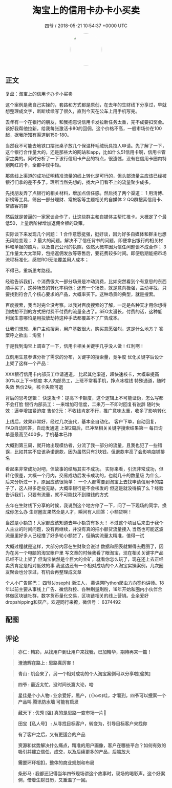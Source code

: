 <h1 align="center">淘宝上的信用卡办卡小买卖</h1>
<p align="center">
    <a>四爷 / 2018-05-21 10:54:37 &#43;0000 UTC</a>
</p>

<div align="center">
    <img src="https://images.zsxq.com/FhnOgPcQYEcpBaXOxR_xbvsZ65oJ?e=1590940799&amp;token=kIxbL07-8jAj8w1n4s9zv64FuZZNEATmlU_Vm6zD:TQ-DmYFoXu7oDXVH94dBt8CAWqg=" width="100" height="100" style="border:1px solid;border-radius:50%; color:#ffffff"/>
</div>

## 正文

<div>
复盘：淘宝上的信用卡办卡小买卖

这个案例是我自己实操的，套路和方式都是原创，在去年的生财线下分享过，早就想整理成文字，断断续续写了很久，直到今天在公车上用手机写完。

去年有一个在银行的朋友，和我抱怨说信用卡发拉新任务太重，完不成要扣奖金。谈好我帮他拉新，给我每张激活卡80的回佣。这个价格不高，一般市场价在100起，据我所知有渠道到150-180。

当然我不可能去地铁口摆张桌子放几个保温杯毛绒玩具拉人申请。先了解了一下，这个银行合作量大的，还是那些大的网站和app，比如什么51信用卡啊，信用卡管家之类的。同时分析了一下该行信用卡产品的特点，很遗憾，没有在信用卡圈内特别网红的卡，全都中规中矩。

那些线上渠道的成功证明精准流量的线上转化是可行的，但头部流量主应该已经被银行们拿的差不多了。理所当然先想的，找大户们看不上的流量聚少成多。

先找朋友弄了点银行的相关材料，增加点信任感。然后找了两个渠道：
1 用清博、新榜等工具，筛出一部分理财、常旅客等主题相关的自媒体
2 QQ群搜索信用卡、常旅客的群

然后就是苦逼的一家家谈合作了，让这些群主和自媒体主帮忙推卡。大概定了个最低50，上量后阶梯增加返佣金额的政策。

实际谈下来发现几个问题：
1 合作意愿挺强，挺好谈，因为好多自媒体和群主也想无风险变现；
2 最大的问题。解决不了信任背书的问题，即便拿出银行的相关材料和单据的照片，以及自己公司的执照，依然大概率因为信任问题谈不成合作；
3 工作量太大太琐碎，包括返佣发放等等售后，要花费较多时间。即便后期能把市场流程标准化，感觉ROI无法覆盖用人成本；

不得已，重新思考路径。

经验告诉我们，个消费很大一部分场景是冲动消费，比如突然看到个有意思的东西顺手买了，这种场景的转化率稍低；还有一个场景，就是意向极强，主动寻找，只要找到符合几个核心要求的产品，大概率买下。这种场景的典型，就是搜索。

百度搜索，我当时完全没考察。以我对百度搜索的了解，一定是各种天才用你想得到或想不到的方式把付费不付费的流量全占了。SEO太漫长，付费的话，这种低利润生意哪怕是用投放劫持这种手法都覆盖不了广告成本。

让我们想想，用户主动搜索，用户基数很大，购买意愿强烈，这是什么地方？
答案呼之欲出：淘宝！

于是我到淘宝上调查了一下，信用卡相关关键字几乎没人做！红利啊！

立刻用生意参谋分析了需求的分布，关键字的搜索量，竞争度
优化关键字后设计上架了这样一个产品：

XXX银行信用卡内部员工申请通道。
比起其他渠道，超快速核卡，大概率提高30%以上下卡额度
本人内部员工，上班不常看手机，挣点冰棍钱
特殊通道，随时失效
售价2块，核卡失败可退

背后的思考逻辑：
快速发卡：提高下卡额度，这个逻辑上不可能证伪，怎么写都不会打脸
银行内部员工：一来增加可信度，二来万一不即时回复有说辞
随时失效：逼单增加紧迫度
售价2元：不收钱肯定不行，推广意味太重，收多了影响转化

上线后，效果非常好，经过几次迭代，基本全自动化。
客户下单，自动回复，FAQ自动回答，自动发通道
上架2周后，已冲至相关关键字搜索结果第一
每日询单量最高至400多，手机基本已炸

大概到第三周，就开始出现模仿者，分流了我一部分的流量，且我也犯了一些错误，比如其实不应该承诺退款，因为虽然只有2块钱，但退款率高了会影响店铺排名

看起来非常成功对吧，但故事的结局其实不成功。
实际来看，引流非常成功，但转化很差，大概一个月内，交易成功后发卡成功的，也就几十的数量级
为什么，后来分析过一下，原因应该很简单：
一个人都需要到淘宝上去找申请信用卡的路子了，这人得多走投无路，大概率银行是不会核发的
但这是就没得搞了么？经验告诉我们，只要有流量，就不可能找不到赚钱的方式

去年在生财线下分享的时候，我说到这个地方停了一下，问了一下现场的同学，换成你怎么办
生财圈友果然全是人才，瞬间有人回答：小额贷啊！

当然是小额贷！大家都应该知道去年小额贷有多火！
不过这个项目后来由于我个人主业的时间问题，没有再继续，并没有真的把小额贷流量接入
当然也可能这波流量里好多人已经撸了好多轮小额贷了，但确实流量太精准，值得一试

大概过程就是这样，大部分内容在生财聚会说过
数据和图表就懒得去截图了，因为在另一个电脑的淘宝账户里
写文章的时候我看了眼淘宝，现在相关关键字产品已经不让上架了
但淘宝依然是个巨大的金矿，就看你怎么玩了，现在还上去正经卖货肯定是相对低效的事
我这边还有一个相对成功的个人淘宝实操案例，几次圈友聚会也分享过，有机会再整理成文章

个人小广告尾巴：
四爷(Joseph) 浙江人， 慕课网Python爬虫方向签约讲师。18年以前主要从事线上广告、微信群控、各种刷量刷粉，18年开始和圈内小伙伴合体做区块链社群，数字货币量化交易，区块链相关的线上营销。业余爱好dropshipping和灰产。欢迎同行来撩，微信号： 6374492
</div>

## 配图
<div class="image" align="center">

</div>

## 评论

<div align="left">
<div>

<blockquote >
<span> <strong>亦仁 : 精彩，从找用户到让用户来找我，已加精华，期待再来一篇！ </strong></span>
</blockquote>

<blockquote >
<span> <strong>渣渣辉在路上 : 思路真厉害！ </strong></span>
</blockquote>

<blockquote >
<span> <strong>青山 : 机会来了，另一个相对成功的个人淘宝案例可以分享啦[偷笑] </strong></span>
</blockquote>

<blockquote >
<span> <strong>四爷 : 最近太忙，没时间长篇大论，哈 </strong></span>
</blockquote>

<blockquote >
<span> <strong>星佳是个小人物 : 业余爱好，黑产，(⊙o⊙)哇，才看到，四爷可以搜索一个产品叫 腾讯防水墙 可能有启发 </strong></span>
</blockquote>

<blockquote >
<span> <strong>藏天下 : 优秀 [强]
真的是思路一变市场一片🎁 </strong></span>
</blockquote>

<blockquote >
<span> <strong>田宝【私人号】 : 从寻找目标客户，转变为，引导目标客户来找你

有了客户之后，又有更适合的产品

资源和优势解决什么痛点，精准的用户画像，客户在哪些平台？如何有效的吸引并建立信任，成交，以及后续更多的产品，后端放大

需要环环相扣，整体的商业规划和布局 </strong></span>
</blockquote>

<blockquote >
<span> <strong>条形马 : 我都还记得当年四爷现场讲这个故事时，现场的喝彩声。这个好案例，借着生财日历，又重温了一回。 </strong></span>
</blockquote>

</div>
</div>